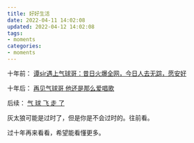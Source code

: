 ```yaml
---
title: 好好生活
date: 2022-04-11 14:02:08
updated: 2022-04-12 14:02:08
tags:
- moments
categories:
- moments
---
```


十年前：
[谭sir遇上气球哥：昔日火爆全网，今日人去无踪，愿安好](https://www.bilibili.com/video/BV1yA411x7rV?spm_id_from=333.337.search-card.all.click)

十年后：
[再见气球哥 他还是那么爱唱歌](https://www.bilibili.com/video/BV1s3411p7Ce?spm_id_from=333.337.search-card.all.click)

后续：
[气 球 飞 走 了](https://www.bilibili.com/video/BV1yS4y1Y7s3?spm_id_from=333.337.search-card.all.click)

灰太狼可能是过时了，但是你是不会过时的。往前看。

过十年再来看看，希望能看懂更多。